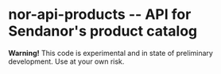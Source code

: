 
nor-api-products -- API for Sendanor's product catalog
======================================================

**Warning!** This code is experimental and in state of preliminary development. Use at your own risk.
